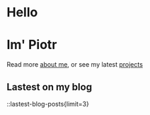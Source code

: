 # Hello

# Im' Piotr

Read more [about me](/about), or see my latest [projects](/projects)

## Lastest on my blog

::lastest-blog-posts{limit=3}
